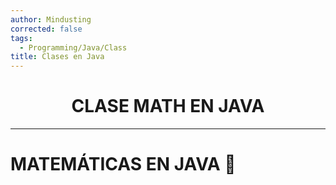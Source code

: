 ```yaml
---
author: Mindusting
corrected: false
tags:
  - Programming/Java/Class
title: Clases en Java
---
```


<h1 align="center">CLASE MATH EN JAVA</h1>

---

# MATEMÁTICAS EN JAVA 🧮


